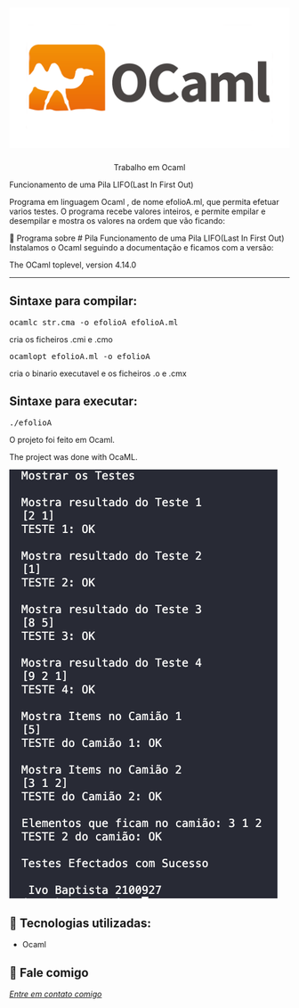 <h1 align="center">
    <img width="900" src="ocaml.png" />
</h1>


<p align="center">
Trabalho em Ocaml

Funcionamento de uma Pila LIFO(Last In First Out) 
    
Programa em linguagem Ocaml , de nome efolioA.ml, que permita efetuar varios testes.
O programa recebe valores inteiros, e permite empilar e desempilar e mostra os valores na ordem que vão ficando:
</p>

📌 Programa sobre # Pila
Funcionamento de uma Pila LIFO(Last In First Out)
Instalamos o Ocaml seguindo a documentação e ficamos com a versão:

The OCaml toplevel, version 4.14.0

------------------

## Sintaxe para compilar:

<pre>ocamlc str.cma -o efolioA efolioA.ml </pre>
cria os ficheiros .cmi e .cmo

<pre>ocamlopt efolioA.ml -o efolioA </pre>
cria o binario executavel e os ficheiros .o e .cmx  

## Sintaxe para executar:
<pre>./efolioA </pre>


O projeto foi feito em Ocaml.


The project was done with OcaML.


<img src="teste.png" alt="page-home">


🔧 Tecnologias utilizadas:
------------------

- Ocaml

💬 Fale comigo
------------------
[*Entre em contato comigo*](https://www.linkedin.com/in/ivo-baptista-3712144/)

